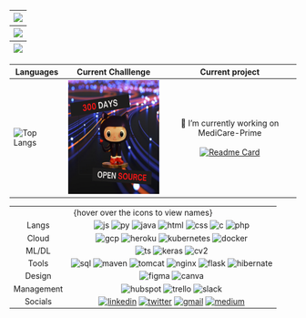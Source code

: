 <table align="center">
<thead>
<tr>
<th style="text-align:center"><img src="https://komarev.com/ghpvc/?username=akshitadixit"></th>
</tr>
<tr>
<th style="text-align:center"><img src="https://github-readme-streak-stats.herokuapp.com/?user=akshitadixit&theme=tokyonight"></th>
</tr>
<tr>
<th style="text-align:center"><img src="https://github-readme-stats.vercel.app/api?username=akshitadixit"></th>
</tr>
</thead>
</table>

| Languages| Current Challlenge| Current project|
|-----|---------|:--------:|
| ![Top Langs](https://github-readme-stats.vercel.app/api/top-langs/?username=akshitadixit&layout=compact&theme=vision-friendly-dark)<!--&langs_count=6)-->| <a href="https://github.com/IIITKalyaniFOSC/GitTub"><img src="https://github.com/IIITKalyaniFOSC/GitTub/blob/main/assets/image.png" width="200" height="200"/></a>| 🔭 I’m currently working on MediCare-Prime <br/> <br/> [![Readme Card](https://github-readme-stats.vercel.app/api/pin/?username=IIITKalyaniFOSC&repo=MediCare-Prime)](https://github.com/IIITKalyaniFOSC/MediCare-Prime) |


[linkedin-shield]: https://img.shields.io/badge/-LinkedIn-black.svg?style=plastic&logo=linkedin&colorB=darkblue
[linkedin-url]: https://www.linkedin.com/in/akshitadixit/

<table align="center">
<tbody>
  <tr><td colspan="2" align="center">{hover over the icons to view names}</td></tr>
<tr>
<td style="text-align:center">Langs</td>
<td style="text-align:center"><img src="https://img.shields.io/badge/--black?style=for-the-badge&amp;logo=javascript" alt="js" title="JavaScript"> <img src="https://img.shields.io/badge/--black?style=for-the-badge&amp;logo=python" alt="py" title="Python"> <img src="https://img.shields.io/badge/--black?style=for-the-badge&amp;logo=java" alt="java" title="Java"> <img src="https://img.shields.io/badge/--black?style=for-the-badge&amp;logo=html5" alt="html" title="HTML5"> <img src="https://img.shields.io/badge/--black?style=for-the-badge&amp;logo=css3" alt="css" title="CSS3"> <img src="https://img.shields.io/badge/--black?style=for-the-badge&amp;logo=c" alt="c" title="C"> <img src="https://img.shields.io/badge/--black?style=for-the-badge&amp;logo=php" alt="php" title="php"></td>
</tr>
<tr>
<td style="text-align:center">Cloud</td>
<td style="text-align:center"><img src="https://img.shields.io/badge/--black?style=for-the-badge&amp;logo=google-cloud" alt="gcp" title="Google Cloud"> <img src="https://img.shields.io/badge/--black?style=for-the-badge&amp;logo=heroku" alt="heroku" title="Heroku"> <img src="https://img.shields.io/badge/--black?style=for-the-badge&amp;logo=kubernetes" alt="kubernetes" title="Kubernetes"> <img src="https://img.shields.io/badge/--black?style=for-the-badge&amp;logo=docker" alt="docker" title="Docker"></td>
</tr>
<tr>
<td style="text-align:center">ML/DL</td>
<td style="text-align:center"><img src="https://img.shields.io/badge/--black?style=for-the-badge&amp;logo=tensorflow" alt="ts" title="Tensorflow"> <img src="https://img.shields.io/badge/--black?style=for-the-badge&amp;logo=keras" alt="keras" title="Keras"> <img src="https://img.shields.io/badge/--black?style=for-the-badge&amp;logo=opencv" alt="cv2" title="CV2"></td>
</tr>
<tr>
<td style="text-align:center">Tools</td>
<td style="text-align:center"><img src="https://img.shields.io/badge/--black?style=for-the-badge&amp;logo=mysql" alt="sql" title="MySQL"> <img src="https://img.shields.io/badge/--black?style=for-the-badge&amp;logo=apache-maven" alt="maven" title="Apache Maven"> <img src="https://img.shields.io/badge/--black?style=for-the-badge&amp;logo=apache-tomcat" alt="tomcat" title="Apache Tomcat"> <img src="https://img.shields.io/badge/--black?style=for-the-badge&amp;logo=nginx" alt="nginx" title="Nginx"> <img src="https://img.shields.io/badge/--black?style=for-the-badge&amp;logo=flask" alt="flask" title="Flask"> <img src="https://img.shields.io/badge/--black?style=for-the-badge&amp;logo=hibernate" alt="hibernate" title="Hibernate"> </td>
</tr>
<tr>
<td style="text-align:center">Design</td>
<td style="text-align:center"><img src="https://img.shields.io/badge/--black?style=for-the-badge&amp;logo=figma" alt="figma" title="Figma"> <img src="https://img.shields.io/badge/--black?style=for-the-badge&amp;logo=canva" alt="canva" title="Canva"></td>
</tr>
<tr>
<td style="text-align:center">Management</td>
<td style="text-align:center"><img src="https://img.shields.io/badge/--black?style=for-the-badge&amp;logo=hubspot" alt="hubspot" title="Hubspot"> <img src="https://img.shields.io/badge/--black?style=for-the-badge&amp;logo=trello" alt="trello" title="Trello"> <img src="https://img.shields.io/badge/--black?style=for-the-badge&amp;logo=slack" alt="slack" title="Slack"></td>
</tr>
<tr>
<td style="text-align:center">Socials</td>
<td style="text-align:center"><a href="https://linkedin.com/in/akshitadixit"><img src="https://img.shields.io/badge/--black?style=for-the-badge&amp;logo=linkedin" alt="linkedin" title="LinkedIn"></a> <a href="https://twitter.com/plastic96_"><img src="https://img.shields.io/badge/--black?style=for-the-badge&amp;logo=twitter" alt="twitter" title="Twitter"></a> <a href="mailto:akshitadixit.int@gmail.com"><img src="https://img.shields.io/badge/--black?style=for-the-badge&amp;logo=gmail" alt="gmail" title="G-Mail"></a> <a href="https://plastic96.medium.com/"><img src="https://img.shields.io/badge/--black?style=for-the-badge&amp;logo=medium" alt="medium" title="Medium"></a></td>
</tr>
</tbody>
</table>
